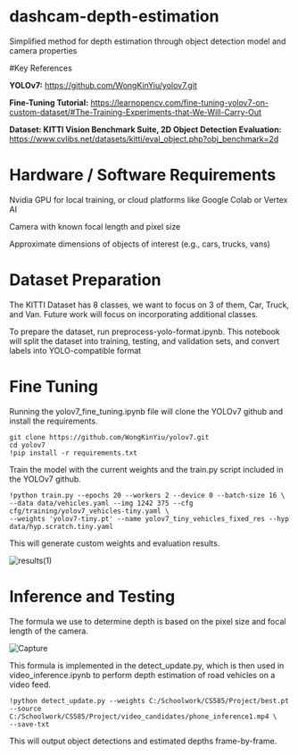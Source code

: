# dashcam-depth-estimation
Simplified method for depth estimation through object detection model and camera properties

#Key References

**YOLOv7:** https://github.com/WongKinYiu/yolov7.git 

**Fine-Tuning Tutorial:** https://learnopencv.com/fine-tuning-yolov7-on-custom-dataset/#The-Training-Experiments-that-We-Will-Carry-Out

**Dataset: KITTI Vision Benchmark Suite, 2D Object Detection Evaluation:** https://www.cvlibs.net/datasets/kitti/eval_object.php?obj_benchmark=2d


# Hardware / Software Requirements

Nvidia GPU for local training, or cloud platforms like Google Colab or Vertex AI

Camera with known focal length and pixel size

Approximate dimensions of objects of interest (e.g., cars, trucks, vans)

# Dataset Preparation

The KITTI Dataset has 8 classes, we want to focus on 3 of them, Car, Truck, and Van. Future work will focus on incorporating additional classes.

To prepare the dataset, run preprocess-yolo-format.ipynb. This notebook will split the dataset into training, testing, and validation sets, and convert labels into YOLO-compatible format

# Fine Tuning

Running the yolov7_fine_tuning.ipynb file will clone the YOLOv7 github and install the requirements.

```
git clone https://github.com/WongKinYiu/yolov7.git
cd yolov7
!pip install -r requirements.txt
```

Train the model with the current weights and the train.py script included in the YOLOv7 github. 

```
!python train.py --epochs 20 --workers 2 --device 0 --batch-size 16 \
--data data/vehicles.yaml --img 1242 375 --cfg cfg/training/yolov7_vehicles-tiny.yaml \
--weights 'yolov7-tiny.pt' --name yolov7_tiny_vehicles_fixed_res --hyp data/hyp.scratch.tiny.yaml
```

This will generate custom weights and evaluation results.

![results(1)](https://github.com/user-attachments/assets/47f21f48-7c8a-4601-925b-2ab0b7b3f883)

# Inference and Testing

The formula we use to determine depth is based on the pixel size and focal length of the camera.

![Capture](https://github.com/user-attachments/assets/8a5fd143-fece-48f9-bd07-e7f6d5b5516b)

This formula is implemented in the detect_update.py, which is then used in video_inference.ipynb to perform depth estimation of road vehicles on a video feed.

```
!python detect_update.py --weights C:/Schoolwork/CS585/Project/best.pt --source C:/Schoolwork/CS585/Project/video_candidates/phone_inference1.mp4 \
--save-txt
```

This will output object detections and estimated depths frame-by-frame.
